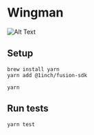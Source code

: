 # Wingman

![Alt Text](https://cdn.discordapp.com/attachments/1046536472532103208/1106644607388897391/cz_purple_and_yellow_airplane_cockpit_illustration_5efc3e31-9395-45e0-a355-99474b37a214.png)

## Setup
```
brew install yarn
yarn add @1inch/fusion-sdk

yarn
```

## Run tests

```
yarn test
```